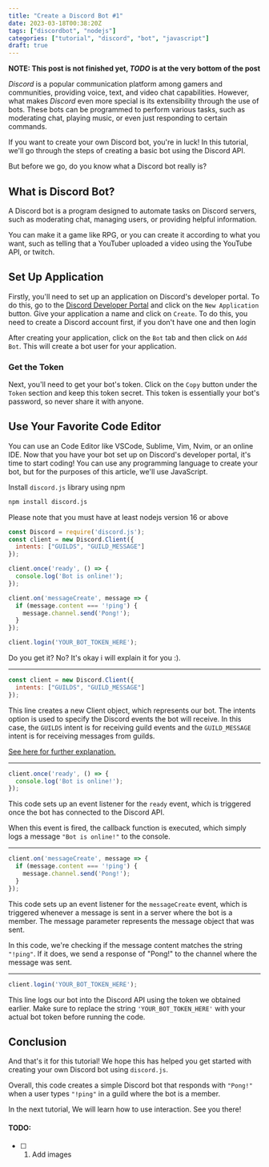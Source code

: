 ```yaml
---
title: "Create a Discord Bot #1"
date: 2023-03-18T00:38:20Z
tags: ["discordbot", "nodejs"]
categories: ["tutorial", "discord", "bot", "javascript"]
draft: true
---
```


**NOTE: This post is not finished yet, _TODO_ is at the very bottom of the post**

_Discord_ is a popular communication platform among gamers and communities, providing voice, text, and video chat capabilities. However, what makes _Discord_ even more special is its extensibility through the use of bots. These bots can be programmed to perform various tasks, such as moderating chat, playing music, or even just responding to certain commands.

If you want to create your own Discord bot, you're in luck! In this tutorial, we'll go through the steps of creating a basic bot using the Discord API.

But before we go, do you know what a Discord bot really is?

## What is Discord Bot?
A Discord bot is a program designed to automate tasks on Discord servers, such as moderating chat, managing users, or providing helpful information.

You can make it a game like RPG, or you can create it according to what you want, such as telling that a YouTuber uploaded a video using the YouTube API, or twitch.

## Set Up Application
Firstly, you'll need to set up an application on Discord's developer portal. To do this, go to the [Discord Developer Portal](https://discord.com/developers/applications) and click on the `New Application` button. Give your application a name and click on `Create`. To do this, you need to create a Discord account first, if you don't have one and then login

After creating your application, click on the `Bot` tab and then click on `Add Bot`. This will create a bot user for your application.

### Get the Token
Next, you'll need to get your bot's token. Click on the `Copy` button under the `Token` section and keep this token secret. This token is essentially your bot's password, so never share it with anyone.

## Use Your Favorite Code Editor
You can use an Code Editor like VSCode, Sublime, Vim, Nvim, or an online IDE.
Now that you have your bot set up on Discord's developer portal, it's time to start coding! You can use any programming language to create your bot, but for the purposes of this article, we'll use JavaScript.

Install `discord.js` library using npm
```sh
npm install discord.js
```
Please note that you must have at least nodejs version 16 or above


```js
const Discord = require('discord.js');
const client = new Discord.Client({
  intents: ["GUILDS", "GUILD_MESSAGE"]
});

client.once('ready', () => {
  console.log('Bot is online!');
});

client.on('messageCreate', message => {
  if (message.content === '!ping') {
    message.channel.send('Pong!');
  }
});

client.login('YOUR_BOT_TOKEN_HERE');
```


Do you get it? No? It's okay i will explain it for you :).

---

```js
const client = new Discord.Client({
  intents: ["GUILDS", "GUILD_MESSAGE"]
});
```
This line creates a new Client object, which represents our bot. The intents option is used to specify the Discord events the bot will receive. In this case, the `GUILDS` intent is for receiving guild events and the `GUILD_MESSAGE` intent is for receiving messages from guilds.

[See here for further explanation.](https://gist.github.com/advaith1/e69bcc1cdd6d0087322734451f15aa2f)

---

```js
client.once('ready', () => {
  console.log('Bot is online!');
});
```
This code sets up an event listener for the `ready` event, which is triggered once the bot has connected to the Discord API. 

When this event is fired, the callback function is executed, which simply logs a message `"Bot is online!"` to the console.

---

```js
client.on('messageCreate', message => {
  if (message.content === '!ping') {
    message.channel.send('Pong!');
  }
});
```
This code sets up an event listener for the `messageCreate` event, which is triggered whenever a message is sent in a server where the bot is a member. The message parameter represents the message object that was sent.

In this code, we're checking if the message content matches the string `"!ping"`. If it does, we send a response of "Pong!" to the channel where the message was sent.

---

```js
client.login('YOUR_BOT_TOKEN_HERE');
```
This line logs our bot into the Discord API using the token we obtained earlier. Make sure to replace the string `'YOUR_BOT_TOKEN_HERE'` with your actual bot token before running the code.

## Conclusion
And that's it for this tutorial! We hope this has helped you get started with creating your own Discord bot using `discord.js`.

Overall, this code creates a simple Discord bot that responds with `"Pong!"` when a user types `"!ping"` in a guild where the bot is a member.

In the next tutorial, We will learn how to use interaction. See you there!

#### TODO:
  - [ ] 1. Add images